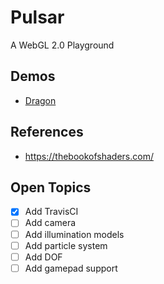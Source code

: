 # Pulsar

A WebGL 2.0 Playground

## Demos

- [Dragon](https://jdiemke.github.io/pulsar/index.html)

## References

- https://thebookofshaders.com/

## Open Topics

- [x] Add TravisCI
- [ ] Add camera
- [ ] Add illumination models
- [ ] Add particle system
- [ ] Add DOF
- [ ] Add gamepad support
